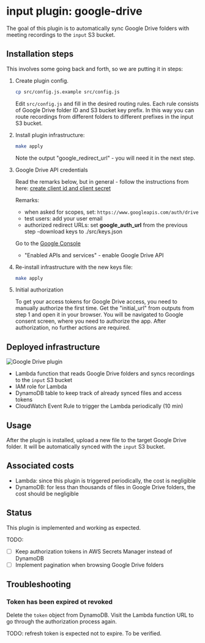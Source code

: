 # input plugin: google-drive

The goal of this plugin is to automatically sync Google Drive folders with meeting recordings to the `input` S3 bucket.

## Installation steps

This involves some going back and forth, so we are putting it in steps:

1. Create plugin config.

    ```bash
    cp src/config.js.example src/config.js
    ```

    Edit `src/config.js` and fill in the desired routing rules. 
    Each rule consists of Google Drive folder ID and S3 bucket key prefix.
    In this way you can route recordings from different folders to different prefixes in the input S3 bucket.

2. Install plugin infrastructure:
  
    ```bash
    make apply
    ```

    Note the output "google_redirect_url" - you will need it in the next step.

3. Google Drive API credentials

    Read the remarks below, but in general - follow the instructions from here: [create client id and client secret](https://developers.google.com/identity/sign-in/web/server-side-flow#step_1_create_a_client_id_and_client_secret)

    Remarks:

    - when asked for scopes, set: `https://www.googleapis.com/auth/drive`
    - test users: add your user email
    - authorized redirect URLs: set **google_auth_url** from the previous step
    -download keys to ./src/keys.json

    Go to the [Google Console](https://console.developers.google.com/)

    - "Enabled APIs and services" - enable Google Drive API

4. Re-install infrastructure with the new keys file:
  
      ```bash
      make apply
      ```

5. Initial authorization

    To get your access tokens for Google Drive access, you need to manually authorize the first time.
    Get the "initial_url" from outputs from step 1 and open it in your browser.
    You will be navigated to Google consent screen, where you need to authorize the app.
    After authorization, no further actions are required.

## Deployed infrastructure

![Google Drive plugin](./../../../docs/input-google-drive-landscape.png)

- Lambda function that reads Google Drive folders and syncs recordings to the `input` S3 bucket
- IAM role for Lambda
- DynamoDB table to keep track of already synced files and access tokens
- CloudWatch Event Rule to trigger the Lambda periodically (10 min)

## Usage

After the plugin is installed, upload a new file to the target Google Drive folder. It will be automatically synced with the `input` S3 bucket.

## Associated costs

- Lambda: since this plugin is triggered periodically, the cost is negligible
- DynamoDB: for less than thousands of files in Google Drive folders, the cost should be negligible

## Status

This plugin is implemented and working as expected.

TODO:

- [ ] Keep authorization tokens in AWS Secrets Manager instead of DynamoDB
- [ ] Implement pagination when browsing Google Drive folders

## Troubleshooting

### Token has been expired ot revoked

Delete the `token` object from DynamoDB.
Visit the Lambda function URL to go through the authorization process again.

TODO: refresh token is expected not to expire. To be verified.
